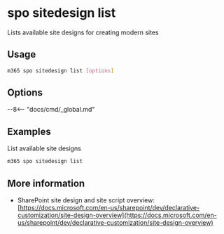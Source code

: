 # spo sitedesign list

Lists available site designs for creating modern sites

## Usage

```sh
m365 spo sitedesign list [options]
```

## Options

--8<-- "docs/cmd/_global.md"

## Examples

List available site designs

```sh
m365 spo sitedesign list
```

## More information

- SharePoint site design and site script overview: [https://docs.microsoft.com/en-us/sharepoint/dev/declarative-customization/site-design-overview](https://docs.microsoft.com/en-us/sharepoint/dev/declarative-customization/site-design-overview)